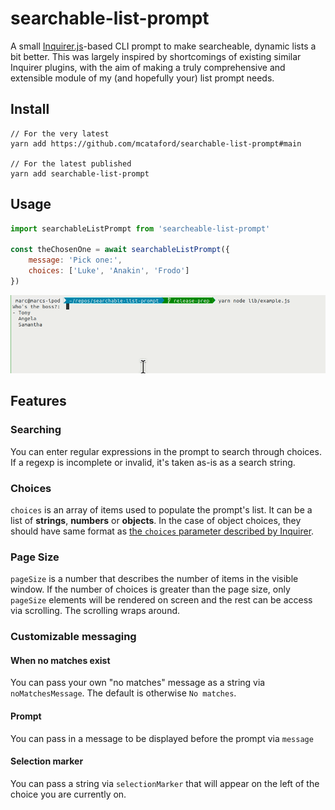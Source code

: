 # searchable-list-prompt

A small [Inquirer.js](https://github.com/SBoudrias/Inquirer.js)-based CLI prompt to make searcheable, dynamic lists a bit better. This was largely inspired by shortcomings of existing similar Inquirer plugins, with the aim of making a truly comprehensive and extensible module of my (and hopefully your) list prompt needs.

## Install

```
// For the very latest
yarn add https://github.com/mcataford/searchable-list-prompt#main

// For the latest published
yarn add searchable-list-prompt

```

## Usage

```js
import searchableListPrompt from 'searcheable-list-prompt'

const theChosenOne = await searchableListPrompt({
    message: 'Pick one:',
    choices: ['Luke', 'Anakin', 'Frodo']
})
```

<img src="./demo.gif"/>

## Features

### Searching

You can enter regular expressions in the prompt to search through choices. If a regexp is incomplete or invalid, it's taken as-is as a search string.

### Choices

`choices` is an array of items used to populate the prompt's list. It can be a list of __strings__, __numbers__ or __objects__. In the case of object choices, they should have same format as [the `choices` parameter described by Inquirer](https://github.com/SBoudrias/Inquirer.js#objects).

### Page Size

`pageSize` is a number that describes the number of items in the visible window. If the number of choices is greater than the page size, only `pageSize` elements will be rendered on screen and the rest can be access via scrolling. The scrolling wraps around.

### Customizable messaging

#### When no matches exist

You can pass your own "no matches" message as a string via `noMatchesMessage`. The default is otherwise `No matches`.

#### Prompt

You can pass in a message to be displayed before the prompt via `message`

#### Selection marker

You can pass a string via `selectionMarker` that will appear on the left of the choice you are currently on. 
